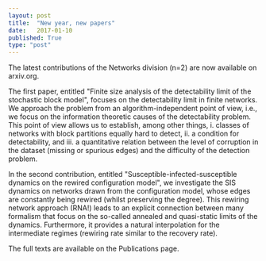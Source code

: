 ```yaml
---
layout: post
title:  "New year, new papers"
date:   2017-01-10
published: True
type: "post"
---
```


The latest contributions of the Networks division (n=2) are now available on arxiv.org.


 The first paper, entitled "Finite size analysis of the detectability limit of the stochastic block model", focuses on the detectability limit in finite networks. We approach the problem from an algorithm-independent point of view,
i.e., we focus on the information theoretic causes of the detectability problem. This point of view allows us to establish, among other things, i.
classes of networks with block partitions equally hard to detect, ii. a condition for detectability, and iii. a quantitative relation between the level of corruption in the dataset (missing or spurious edges) and the difficulty of the detection problem.


 In the second contribution, entitled "Susceptible-infected-susceptible dynamics on the rewired configuration model", we investigate the SIS dynamics on networks drawn from the configuration model, whose edges are constantly being rewired (whilst preserving the degree). This rewiring network approach
(RNA!) leads to an explicit connection between many formalism that focus on the so-called annealed and quasi-static limits of the dynamics. Furthermore,
it provides a natural interpolation for the intermediate regimes (rewiring rate similar to the recovery rate).


 The full texts are available on the Publications page.


